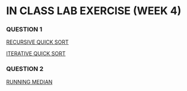 # IN CLASS LAB EXERCISE (WEEK 4)


### QUESTION 1

[RECURSIVE QUICK SORT](https://github.com/kumudh-ranasinghe/DSA/blob/7b7fb75930e06b8122df75522704250da0c5944a/LAB%205/quicksort.cpp)

[ITERATIVE QUICK SORT](https://github.com/kumudh-ranasinghe/c--/blob/a670a252c949ccb295e863fd36ca66cd1ce7d7a3/quicksort1.cpp)


### QUESTION 2

[RUNNING MEDIAN](https://github.com/kumudh-ranasinghe/c--/blob/a670a252c949ccb295e863fd36ca66cd1ce7d7a3/runningmedian.cpp)
